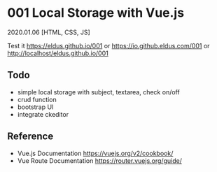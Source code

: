# 001 Local Storage with Vue.js

2020.01.06 [HTML, CSS, JS]

Test it <https://eldus.github.io/001> or <https://io.github.eldus.com/001> or <http://localhost/eldus.github.io/001>

## Todo

* simple local storage with subject, textarea, check on/off
* crud function
* bootstrap UI
* integrate ckeditor

## Reference

* Vue.js Documentation <https://vuejs.org/v2/cookbook/>
* Vue Route Documentation <https://router.vuejs.org/guide/>

